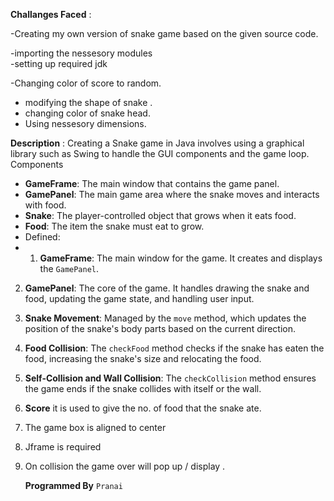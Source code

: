 **Challanges Faced** :

 -Creating my own  version of snake game based on the given source code.

 -importing the nessesory modules  
 -setting up required jdk
 
 -Changing color of score to random.
 - modifying the shape of snake .
 - changing color of snake head.
 - Using nessesory dimensions.
    
    
**Description** :
Creating a Snake game in Java involves using a graphical library such as Swing to handle the GUI components and the game loop.
Components
- **GameFrame**: The main window that contains the game panel.
- **GamePanel**: The main game area where the snake moves and interacts with food.
- **Snake**: The player-controlled object that grows when it eats food.
- **Food**: The item the snake must eat to grow.
- Defined:
- 1. **GameFrame**: The main window for the game. It creates and displays the `GamePanel`.
2. **GamePanel**: The core of the game. It handles drawing the snake and food, updating the game state, and handling user input.
3. **Snake Movement**: Managed by the `move` method, which updates the position of the snake's body parts based on the current direction.
4. **Food Collision**: The `checkFood` method checks if the snake has eaten the food, increasing the snake's size and relocating the food.
5. **Self-Collision and Wall Collision**: The `checkCollision` method ensures the game ends if the snake collides with itself or the wall.

6. **Score** it is used to give the no. of food that the snake ate.
7. The game box is aligned to center
8. Jframe is required
9. On collision the game over will pop up / display .

    **Programmed By** `Pranai`
